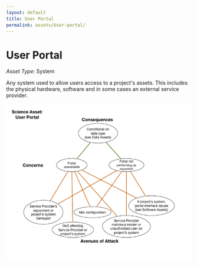```yaml
---
layout: default
title: User Portal
permalink: assets/User-portal/
---
```


# User Portal

*Asset Type:*  System

Any system used to allow users access to a project's assets.  This includes the physical hardware, software and in some cases an external service provider.

![User Portal](../../diagrams/User-portal.png)
